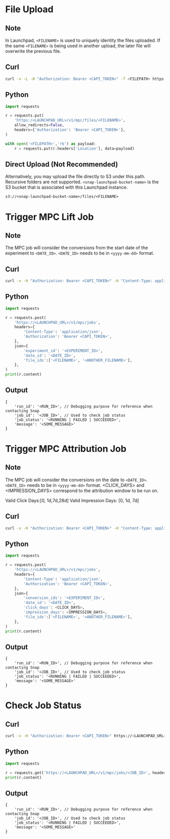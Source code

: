 # File Upload

## Note
In Launchpad, ```<FILENAME>``` is used to uniquely identity the files uploaded. If the same ```<FILENAME>``` is being used in another upload, the later file will overwrite the previous file. 

## Curl
```bash
curl -v -L -H "Authorization: Bearer <CAPI_TOKEN>" -T <FILEPATH> https://<LAUNCHPAD_URL>/v1/mpc/files/<FILENAME> | cat
```

## Python
```python
import requests

r = requests.put(
    'https:/<LAUNCHPAD_URL>/v1/mpc/files/<FILENAME>', 
    allow_redirects=False, 
    headers={'Authorization': 'Bearer <CAPI_TOKEN>'},
)

with open('<FILEPATH>','rb') as payload:
    r = requests.put(r.headers['Location'], data=payload)
```

## Direct Upload (Not Recommended)
Alternatively, you may upload the file directly to S3 under this path. Recursive folders are not supported. ```<snap-launchpad-bucket-name>``` is the S3 bucket that is associated with this Launchpad instance.
```
s3://<snap-launchpad-bucket-name>/files/<FILENAME>
```

# Trigger MPC Lift Job

## Note
The MPC job will consider the conversions from the start date of the experiment to ```<DATE_ID>```. ```<DATE_ID>``` needs to be in ```<yyyy-mm-dd>``` format.

## Curl
```bash
curl -v -H "Authorization: Bearer <CAPI_TOKEN>" -H "Content-Type: application/json" -d '{"experiment_id":"<EXPERIMENT_ID>","date_id":"<DATE_ID>","file_ids":["<FILENAME>", "<ANOTHER_FILENAME>"]}' https://<LAUNCHPAD_URL>/v1/mpc/jobs
```

## Python
```python
import requests

r = requests.post(
    'https://<LAUNCHPAD_URL>/v1/mpc/jobs',
    headers={
        'Content-Type': 'application/json', 
        'Authorization': 'Bearer <CAPI_TOKEN>',
    },
    json={
        'experiment_id': '<EXPERIMENT_ID>',
        'date_id': '<DATE_ID>',
        'file_ids':['<FILENAME>', '<ANOTHER_FILENAME>'],
    },
)
print(r.content)
```

## Output
```
{
    'run_id': '<RUN_ID>', // Debugging purpose for reference when contacting Snap
    'job_id': '<JOB_ID>', // Used to check job status
    'job_status': '<RUNNING | FAILED | SUCCEEDED>',
    'message': '<SOME_MESSAGE>'
}
```

# Trigger MPC Attribution Job

## Note
The MPC job will consider the conversions on the date to ```<DATE_ID>```. ```<DATE_ID>``` needs to be in ```<yyyy-mm-dd>``` format. <CLICK_DAYS> and <IMPRESSION_DAYS> correspond to the attribution window to be run on. 

Valid Click Days:[0, 1d,7d,28d]
Valid Impression Days: [0, 1d, 7d]

## Curl
```bash
curl -v -H "Authorization: Bearer <CAPI_TOKEN>" -H "Content-Type: application/json" -d '{"conversion_ids":["<CONVERSION-ID>", "<ANOTHER_CONVERSION_ID>"],"date_id":"<DATE_ID>","click_days":<CLICK_DAYS>, "impression_days":<IMPRESSION_DAYS>, "file_ids":["<FILENAME>", "<ANOTHER_FILENAME>"]}' https://<LAUNCHPAD_URL>/v1/mpc/attribution/jobs
```

## Python
```python
import requests

r = requests.post(
    'https://<LAUNCHPAD_URL>/v1/mpc/jobs',
    headers={
        'Content-Type': 'application/json', 
        'Authorization': 'Bearer <CAPI_TOKEN>',
    },
    json={
        'conversion_ids': '<EXPERIMENT_ID>',
        'date_id': '<DATE_ID>',
        'click_days': <CLICK_DAYS>,
        'impression_days': <IMPRESSION_DAYS>,
        'file_ids':['<FILENAME>', '<ANOTHER_FILENAME>'],
    },
)
print(r.content)
```

## Output
```
{
    'run_id': '<RUN_ID>', // Debugging purpose for reference when contacting Snap
    'job_id': '<JOB_ID>', // Used to check job status
    'job_status': '<RUNNING | FAILED | SUCCEEDED>',
    'message': '<SOME_MESSAGE>'
}
```

# Check Job Status

## Curl
```bash
curl -v -H "Authorization: Bearer <CAPI_TOKEN>" https://<LAUNCHPAD_URL>/v1/mpc/jobs/<JOB_ID>
```

## Python
```python
import requests

r = requests.get('https://<LAUNCHPAD_URL>/v1/mpc/jobs/<JOB_ID>', headers={'Authorization': 'Bearer <CAPI_TOKEN>'})
print(r.content)
```

## Output
```
{
    'run_id': '<RUN_ID>', // Debugging purpose for reference when contacting Snap
    'job_id': '<JOB_ID>', // Used to check job status
    'job_status': '<RUNNING | FAILED | SUCCEEDED>',
    'message': '<SOME_MESSAGE>'
}
```
